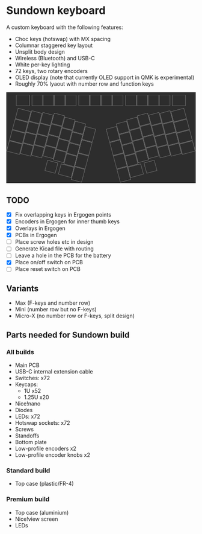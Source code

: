 # Sundown keyboard

A custom keyboard with the following features:

- Choc keys (hotswap) with MX spacing
- Columnar staggered key layout
- Unsplit body design
- Wireless (Bluetooth) and USB-C
- White per-key lighting
- 72 keys, two rotary encoders
- OLED display (note that currently OLED support in QMK is experimental)
- Roughly 70% lyaout with number row and function keys

![Main layout](layout.png)

## TODO

- [x] Fix overlapping keys in Ergogen points
- [x] Encoders in Ergogen for inner thumb keys
- [x] Overlays in Ergogen
- [x] PCBs in Ergogen
- [ ] Place screw holes etc in design
- [ ] Generate Kicad file with routing
- [ ] Leave a hole in the PCB for the battery
- [x] Place on/off switch on PCB
- [ ] Place reset switch on PCB

## Variants

* Max (F-keys and number row)
* Mini (number row but no F-keys)
* Micro-X (no number row or F-keys, split design)

## Parts needed for Sundown build

### All builds

* Main PCB
* USB-C internal extension cable
* Switches: x72
* Keycaps:
    * 1U x52
    * 1.25U x20
* Nice!nano
* Diodes
* LEDs: x72
* Hotswap sockets: x72
* Screws
* Standoffs
* Bottom plate
* Low-profile encoders x2
* Low-profile encoder knobs x2

### Standard build

* Top case (plastic/FR-4)

### Premium build

* Top case (aluminium)
* Nice!view screen
* LEDs

